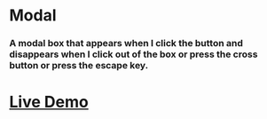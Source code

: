 # Modal
### A modal box that appears when I click the button and disappears when  I click out of the box or press the cross button or press the escape key.
# [Live Demo](https://arslan2591.github.io/modal/)
